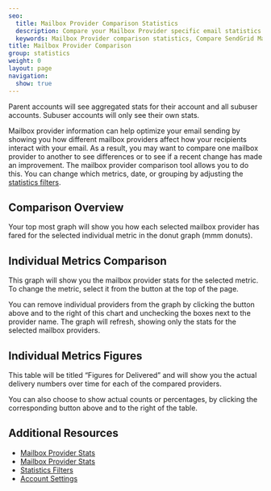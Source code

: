```yaml
---
seo:
  title: Mailbox Provider Comparison Statistics
  description: Compare your Mailbox Provider specific email statistics.
  keywords: Mailbox Provider comparison statistics, Compare SendGrid Mailbox Provider statistics
title: Mailbox Provider Comparison
group: statistics
weight: 0
layout: page
navigation:
  show: true
---
```



<call-out>

Parent accounts will see aggregated stats for their account and all subuser accounts. Subuser accounts will only see their own stats.

</call-out>

Mailbox provider information can help optimize your email sending by showing you how different mailbox providers affect how your recipients interact with your email. As a result, you may want to compare one mailbox provider to another to see differences or to see if a recent change has made an improvement. The mailbox provider comparison tool allows you to do this. You can change which metrics, date, or grouping by adjusting the [statistics filters]({{root_url}}/help-support/analytics-and-reporting/stats-overview/#statistics-filters).

## 	Comparison Overview
 	
Your top most graph will show you how each selected mailbox provider has fared for the selected individual metric in the donut graph (mmm donuts).

## 	Individual Metrics Comparison
 	
This graph will show you the mailbox provider stats for the selected metric. To change the metric, select it from the button at the top of the page.

You can remove individual providers from the graph by clicking the button above and to the right of this chart and unchecking the boxes next to the provider name. The graph will refresh, showing only the stats for the selected mailbox providers.

## 	Individual Metrics Figures
 	
This table will be titled “Figures for Delivered” and will show you the actual delivery numbers over time for each of the compared providers.

You can also choose to show actual counts or percentages, by clicking the corresponding button above and to the right of the table.

## 	Additional Resources
 	
- [Mailbox Provider Stats]({{site.app_url}}/statistics/mailbox_provider)
- [Mailbox Provider Stats](https://app.sendgrid.com/statistics/mailbox_provider)
- [Statistics Filters]({{root_url}}//help-support/analytics-and-reporting/stats-overview/#statistics-filters)
- [Account Settings]({{root_url}}/help-support/account-and-settings/account/)
